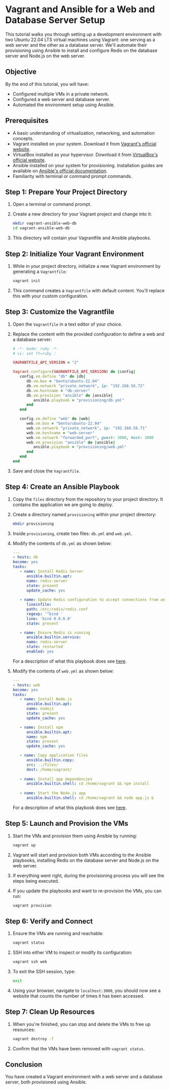 # Vagrant and Ansible for a Web and Database Server Setup
This tutorial walks you through setting up a development environment with two Ubuntu 22.04 LTS virtual machines using Vagrant: one serving as a web server and the other as a database server. We'll automate their provisioning using Ansible to install and configure Redis on the database server and Node.js on the web server.

## Objective

By the end of this tutorial, you will have:
- Configured multiple VMs in a private network.
- Configured a web server and database server.
- Automated the environment setup using Ansible.

## Prerequisites

- A basic understanding of virtualization, networking, and automation concepts.
- Vagrant installed on your system. Download it from [Vagrant's official website](https://www.vagrantup.com/downloads).
- VirtualBox installed as your hypervisor. Download it from [VirtualBox's official website](https://www.virtualbox.org/wiki/Downloads).
- Ansible installed on your system for provisioning. Installation guides are available on [Ansible's official documentation](https://docs.ansible.com/ansible/latest/installation_guide/index.html).
- Familiarity with terminal or command prompt commands.

## Step 1: Prepare Your Project Directory

1. Open a terminal or command prompt.

2. Create a new directory for your Vagrant project and change into it:
   ```bash
   mkdir vagrant-ansible-web-db
   cd vagrant-ansible-web-db
   ```

3. This directory will contain your Vagrantfile and Ansible playbooks.

## Step 2: Initialize Your Vagrant Environment

1. While in your project directory, initialize a new Vagrant environment by generating a `Vagrantfile`:
   ```bash
   vagrant init
   ```

2. This command creates a `Vagrantfile` with default content. You'll replace this with your custom configuration.

## Step 3: Customize the Vagrantfile

1. Open the `Vagrantfile` in a text editor of your choice.

2. Replace the content with the provided configuration to define a web and a database server:
   ```ruby
   # -*- mode: ruby -*-
   # vi: set ft=ruby :

   VAGRANTFILE_API_VERSION = "2"

   Vagrant.configure(VAGRANTFILE_API_VERSION) do |config|
      config.vm.define "db" do |db|
         db.vm.box = "bento/ubuntu-22.04"
         db.vm.network "private_network", ip: "192.168.56.72"
         db.vm.hostname = "db-server"
         db.vm.provision "ansible" do |ansible|
            ansible.playbook = "provisioning/db.yml"
         end
      end

      config.vm.define "web" do |web|
         web.vm.box = "bento/ubuntu-22.04"
         web.vm.network "private_network", ip: "192.168.56.71"
         web.vm.hostname = "web-server"
         web.vm.network "forwarded_port", guest: 3000, host: 3000
         web.vm.provision "ansible" do |ansible|
            ansible.playbook = "provisioning/web.yml"
         end
      end
   end
   ```
3. Save and close the `Vagrantfile`.

## Step 4: Create an Ansible Playbook

1. Copy the `files` directory from the repository to your project directory. It contains the application we are going to deploy.

2. Create a directory named `provisioning` within your project directory:
   ```bash
   mkdir provisioning
   ```

3. Inside `provisioning`, create two files: `db.yml` and `web.yml`.

4. Modify the contents of `db.yml` as shown below:
   ```yml
   ---
   - hosts: db
   become: yes
   tasks:
      - name: Install Redis Server
         ansible.builtin.apt:
         name: redis-server
         state: present
         update_cache: yes
      
      - name: Update Redis configuration to accept connections from any IP
         lineinfile:
         path: /etc/redis/redis.conf
         regexp: '^bind '
         line: 'bind 0.0.0.0'
         state: present

      - name: Ensure Redis is running
         ansible.builtin.service:
         name: redis-server
         state: restarted
         enabled: yes
   ```

   For a description of what this playbook does see [here](dm.md).

4. Modify the contents of `web.yml` as shown below:
   ```yml
   ---
   - hosts: web
   become: yes
   tasks:
      - name: Install Node.js
         ansible.builtin.apt:
         name: nodejs
         state: present
         update_cache: yes

      - name: Install npm
         ansible.builtin.apt:
         name: npm
         state: present
         update_cache: yes

      - name: Copy application files
         ansible.builtin.copy:
         src: ../files/
         dest: /home/vagrant/
      
      - name: Install app dependencies
         ansible.builtin.shell: cd /home/vagrant && npm install
      
      - name: Start the Node.js app
         ansible.builtin.shell: cd /home/vagrant && node app.js &

   ```

   For a description of what this playbook does see [here](web.md).
   
## Step 5: Launch and Provision the VMs

1. Start the VMs and provision them using Ansible by running:
   ```bash
   vagrant up
   ```

2. Vagrant will start and provision both VMs according to the Ansible playbooks, installing Redis on the database server and Node.js on the web server.

3. If everything went right, during the provisioning process you will see the steps being executed. 

4. If you update the playbooks and want to re-provision the VMs, you can run:
    ```bash
    vagrant provision
    ```

## Step 6: Verify and Connect

1. Ensure the VMs are running and reachable:
   ```bash
   vagrant status
   ```

2. SSH into either VM to inspect or modify its configuration:
   ```bash
   vagrant ssh web
   ```

3. To exit the SSH session, type:
   ```bash
   exit
   ```

4. Using your browser, navigate to `localhost:3000`, you should now see a website that counts the number of times it has been accessed. 

## Step 7: Clean Up Resources

1. When you're finished, you can stop and delete the VMs to free up resources:
   ```bash
   vagrant destroy -f
   ```

2. Confirm that the VMs have been removed with `vagrant status`.

## Conclusion

You have created a Vagrant environment with a web server and a database server, both provisioned using Ansible. 

